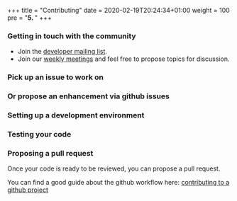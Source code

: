 +++
title = "Contributing"
date = 2020-02-19T20:24:34+01:00
weight = 100
pre = "<b>5. </b>"
+++

### Getting in touch with the community

* Join the [developer mailing list](https://bit.ly/submariner-dev).
* Join our [weekly meetings](https://docs.google.com/document/d/1qnZ2LpF_rXGfnYYPNTldQ4WbeEUxwnuQD-xTC6GbZdg/edit) and feel free to propose topics for discussion.

### Pick up an issue to work on

### Or propose an enhancement via github issues

### Setting up a development environment


### Testing your code

### Proposing a pull request
Once your code is ready to be reviewed, you can propose a pull request.

You can find a good guide about the github workflow here: [contributing to a github project](https://git-scm.com/book/en/v2/GitHub-Contributing-to-a-Project)

